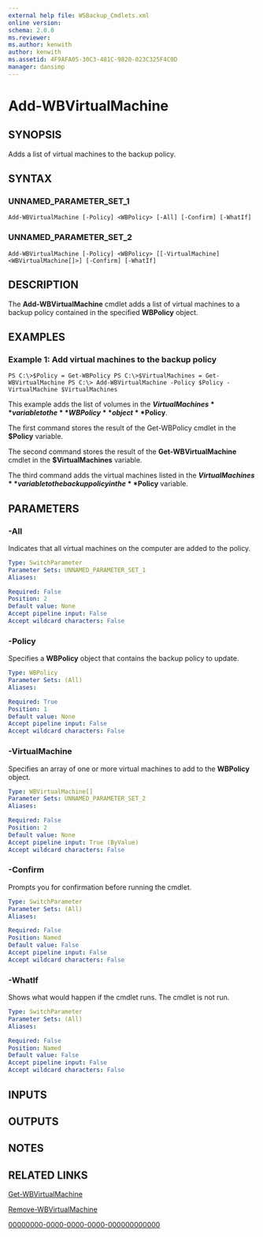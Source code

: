 ```yaml
---
external help file: WSBackup_Cmdlets.xml
online version: 
schema: 2.0.0
ms.reviewer:
ms.author: kenwith
author: kenwith
ms.assetid: 4F9AFA05-30C3-481C-9820-023C325F4C0D
manager: dansimp
---
```


# Add-WBVirtualMachine

## SYNOPSIS
Adds a list of virtual machines to the backup policy.

## SYNTAX

### UNNAMED_PARAMETER_SET_1
```
Add-WBVirtualMachine [-Policy] <WBPolicy> [-All] [-Confirm] [-WhatIf]
```

### UNNAMED_PARAMETER_SET_2
```
Add-WBVirtualMachine [-Policy] <WBPolicy> [[-VirtualMachine] <WBVirtualMachine[]>] [-Confirm] [-WhatIf]
```

## DESCRIPTION
The **Add-WBVirtualMachine** cmdlet adds a list of virtual machines to a backup policy contained in the specified **WBPolicy** object.

## EXAMPLES

### Example 1: Add virtual machines to the backup policy
```
PS C:\>$Policy = Get-WBPolicy PS C:\>$VirtualMachines = Get-WBVirtualMachine PS C:\> Add-WBVirtualMachine -Policy $Policy -VirtualMachine $VirtualMachines
```

This example adds the list of volumes in the **$VirtualMachines** variable to the **WBPolicy** object **$Policy**.

The first command stores the result of the Get-WBPolicy cmdlet in the **$Policy** variable.

The second command stores the result of the **Get-WBVirtualMachine** cmdlet in the **$VirtualMachines** variable.

The third command adds the virtual machines listed in the **$VirtualMachines** variable to the backup policy in the **$Policy** variable.

## PARAMETERS

### -All
Indicates that all virtual machines on the computer are added to the policy.

```yaml
Type: SwitchParameter
Parameter Sets: UNNAMED_PARAMETER_SET_1
Aliases: 

Required: False
Position: 2
Default value: None
Accept pipeline input: False
Accept wildcard characters: False
```

### -Policy
Specifies a **WBPolicy** object that contains the backup policy to update.

```yaml
Type: WBPolicy
Parameter Sets: (All)
Aliases: 

Required: True
Position: 1
Default value: None
Accept pipeline input: False
Accept wildcard characters: False
```

### -VirtualMachine
Specifies an array of one or more virtual machines to add to the **WBPolicy** object.

```yaml
Type: WBVirtualMachine[]
Parameter Sets: UNNAMED_PARAMETER_SET_2
Aliases: 

Required: False
Position: 2
Default value: None
Accept pipeline input: True (ByValue)
Accept wildcard characters: False
```

### -Confirm
Prompts you for confirmation before running the cmdlet.

```yaml
Type: SwitchParameter
Parameter Sets: (All)
Aliases: 

Required: False
Position: Named
Default value: False
Accept pipeline input: False
Accept wildcard characters: False
```

### -WhatIf
Shows what would happen if the cmdlet runs.
The cmdlet is not run.

```yaml
Type: SwitchParameter
Parameter Sets: (All)
Aliases: 

Required: False
Position: Named
Default value: False
Accept pipeline input: False
Accept wildcard characters: False
```

## INPUTS

## OUTPUTS

## NOTES

## RELATED LINKS

[Get-WBVirtualMachine](./Get-WBVirtualMachine.md)

[Remove-WBVirtualMachine](./Remove-WBVirtualMachine.md)

[00000000-0000-0000-0000-000000000000](00000000-0000-0000-0000-000000000000)

